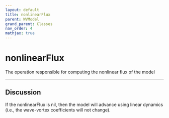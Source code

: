 ```yaml
---
layout: default
title: nonlinearFlux
parent: WVModel
grand_parent: Classes
nav_order: 4
mathjax: true
---
```


#  nonlinearFlux

The operation responsible for computing the nonlinear flux of the model


---

## Discussion
If the nonlinearFlux is nil, then the model will advance using
  linear dynamics (i.e., the wave-vortex coefficients will not
  change).
